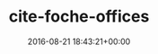 ---
title:		"cite-foche-offices"
mediatype:		"upload"
description:		"TBC"
date:		"2016-08-21 18:43:21+00:00"
album:		"abandoned"
filename:		"cite-foche-offices.md"
series:		""
cl_public_id:		"abandoned/cite-foche-offices"
cl_version:		1497000068
format:		"tiff"
bytes:		6641548
width:		2158
height:		1440
exposure_mode:		"Auto"
program:		"Aperture-priority AE"
aperture:		"6.3"
focal_length:		"16.0 mm"
iso:		"1250"
shutter_speed:		"1/200"
metering:		"Center-weighted average"
flash:		"Off, Did not fire"
white_balance:		"Custom"
colour_temp:		"5300"
has_crop:		"false"
orientation:		"Horizontal (normal)"
camera_model:		"NIKON D800"
lens_info:		"16mm f/2.8"
artist:		"No artist info"
x_resolution:		"300"
y_resolution:		"300"
---